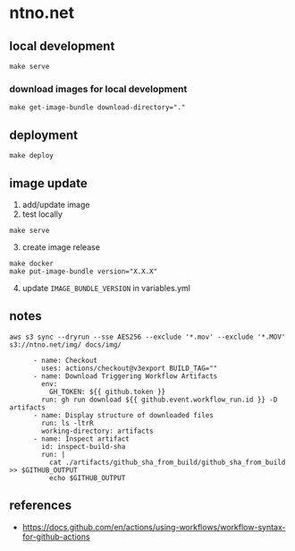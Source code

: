 # ntno.net

## local development
```make serve```

### download images for local development
```
make get-image-bundle download-directory="."
```

## deployment
```make deploy```

## image update
1. add/update image
2. test locally
```
make serve
```
3. create image release
```
make docker
make put-image-bundle version="X.X.X"
```
4. update `IMAGE_BUNDLE_VERSION` in variables.yml


## notes
```aws s3 sync --dryrun --sse AES256 --exclude '*.mov' --exclude '*.MOV' s3://ntno.net/img/ docs/img/```
```
      - name: Checkout
        uses: actions/checkout@v3export BUILD_TAG=""
      - name: Download Triggering Workflow Artifacts
        env:
          GH_TOKEN: ${{ github.token }}
        run: gh run download ${{ github.event.workflow_run.id }} -D artifacts
      - name: Display structure of downloaded files
        run: ls -ltrR
        working-directory: artifacts
      - name: Inspect artifact
        id: inspect-build-sha
        run: |
          cat ./artifacts/github_sha_from_build/github_sha_from_build  >> $GITHUB_OUTPUT
          echo $GITHUB_OUTPUT
```

## references
- https://docs.github.com/en/actions/using-workflows/workflow-syntax-for-github-actions  


